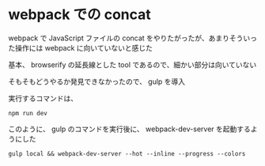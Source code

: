 # webpack での concat

webpack で JavaScript ファイルの concat をやりたがったが、あまりそういった操作には webpack に向いていないと感じた

基本、 browserify の延長線とした tool であるので、細かい部分は向いていない

そもそもどうやるか発見できなかったので、 gulp を導入

実行するコマンドは、

    npm run dev
    
このように、 gulp のコマンドを実行後に、 webpack-dev-server を起動するようにした
    
    gulp local && webpack-dev-server --hot --inline --progress --colors

